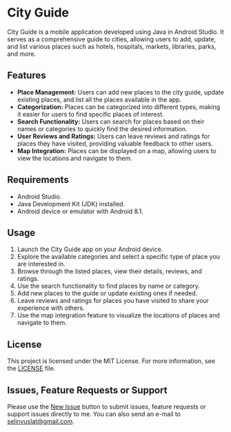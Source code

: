 # City Guide

City Guide is a mobile application developed using Java in Android Studio. It serves as a comprehensive guide to cities, allowing users to add, update, and list various places such as hotels, hospitals, markets, libraries, parks, and more.

## Features

- **Place Management:** Users can add new places to the city guide, update existing places, and list all the places available in the app.
- **Categorization:** Places can be categorized into different types, making it easier for users to find specific places of interest.
- **Search Functionality:** Users can search for places based on their names or categories to quickly find the desired information.
- **User Reviews and Ratings:** Users can leave reviews and ratings for places they have visited, providing valuable feedback to other users.
- **Map Integration:** Places can be displayed on a map, allowing users to view the locations and navigate to them.

## Requirements

- Android Studio.
- Java Development Kit (JDK) installed.
- Android device or emulator with Android 8.1.

## Usage

1. Launch the City Guide app on your Android device.
2. Explore the available categories and select a specific type of place you are interested in.
3. Browse through the listed places, view their details, reviews, and ratings.
4. Use the search functionality to find places by name or category.
5. Add new places to the guide or update existing ones if needed.
6. Leave reviews and ratings for places you have visited to share your experience with others.
7. Use the map integration feature to visualize the locations of places and navigate to them.

## License
This project is licensed under the MIT License. For more information, see the [LICENSE](LICENSE) file.

## Issues, Feature Requests or Support
Please use the [New Issue](https://github.com/selinvuslat/city-guide/issues/new) button to submit issues, feature requests or support issues directly to me. You can also send an e-mail to selinvuslat@gmail.com.
